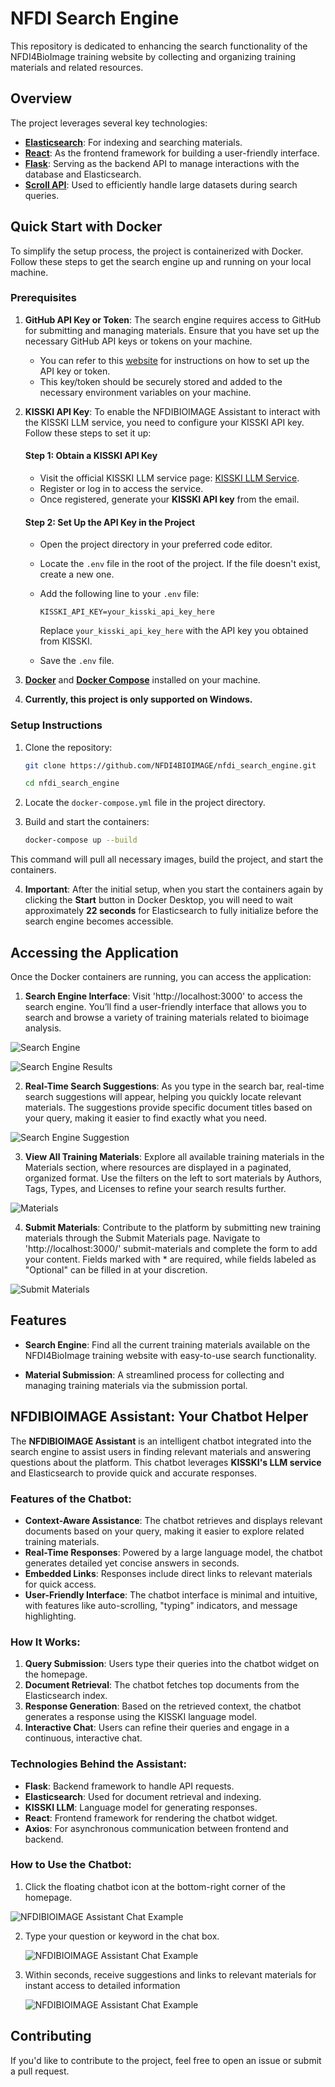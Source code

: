 # NFDI Search Engine

This repository is dedicated to enhancing the search functionality of the NFDI4BioImage training website by collecting and organizing training materials and related resources.

## Overview

The project leverages several key technologies:

- **[Elasticsearch](https://www.elastic.co/guide/en/elasticsearch/reference/current/index.html)**: For indexing and searching materials.
- **[React](https://react.dev/learn)**: As the frontend framework for building a user-friendly interface.
- **[Flask](https://flask.palletsprojects.com/en/latest/)**: Serving as the backend API to manage interactions with the database and Elasticsearch.
- **[Scroll API](https://www.elastic.co/guide/en/elasticsearch/reference/current/scroll-api.html)**: Used to efficiently handle large datasets during search queries.


## Quick Start with Docker

To simplify the setup process, the project is containerized with Docker. Follow these steps to get the search engine up and running on your local machine.

### Prerequisites

1. **GitHub API Key or Token**: The search engine requires access to GitHub for submitting and managing materials. Ensure that you have set up the necessary GitHub API keys or tokens on your machine.
   - You can refer to this [website](https://nfdi4bioimage.github.io/training/contributing/submit_app.html) for instructions on how to set up the API key or token.
   - This key/token should be securely stored and added to the necessary environment variables on your machine.

2. **KISSKI API Key**: To enable the NFDIBIOIMAGE Assistant to interact with the KISSKI LLM service, you need to configure your KISSKI API key. Follow these steps to set it up:

   #### Step 1: Obtain a KISSKI API Key
    - Visit the official KISSKI LLM service page: [KISSKI LLM Service](https://services.kisski.de/services/en/?service=2-02-llm-service.json).
    - Register or log in to access the service.
    - Once registered, generate your **KISSKI API key** from the email.

   #### Step 2: Set Up the API Key in the Project
    - Open the project directory in your preferred code editor.
    - Locate the `.env` file in the root of the project. If the file doesn't exist, create a new one.
    - Add the following line to your `.env` file:
        ```plaintext
        KISSKI_API_KEY=your_kisski_api_key_here
        ```
        Replace `your_kisski_api_key_here` with the API key you obtained from KISSKI.

    - Save the `.env` file.

3. **[Docker](https://www.docker.com/)** and **[Docker Compose](https://docs.docker.com/compose/install/)** installed on your machine.

4. **Currently, this project is only supported on Windows.**

### Setup Instructions

1. Clone the repository:
   ```bash
   git clone https://github.com/NFDI4BIOIMAGE/nfdi_search_engine.git
   ```
   ```bash
   cd nfdi_search_engine
   ```

2. Locate the `docker-compose.yml` file in the project directory.

3. Build and start the containers:
   ```bash
   docker-compose up --build
   ```

This command will pull all necessary images, build the project, and start the containers.

4. **Important**: After the initial setup, when you start the containers again by clicking the **Start** button in Docker Desktop, you will need to wait approximately **22 seconds** for Elasticsearch to fully initialize before the search engine becomes accessible.


## Accessing the Application

Once the Docker containers are running, you can access the application:

1. **Search Engine Interface**: Visit 'http://localhost:3000' to access the search engine. You’ll find a user-friendly interface that allows you to search and browse a variety of training materials related to bioimage analysis.

  ![Search Engine](./images/search_engine.png)

  ![Search Engine Results](./images/search_results.png)

2. **Real-Time Search Suggestions**: As you type in the search bar, real-time search suggestions will appear, helping you quickly locate relevant materials. The suggestions provide specific document titles based on your query, making it easier to find exactly what you need.

  ![Search Engine Suggestion](./images/search_engine_2.png)

3. **View All Training Materials**: Explore all available training materials in the Materials section, where resources are displayed in a paginated, organized format. Use the filters on the left to sort materials by Authors, Tags, Types, and Licenses to refine your search results further.

  ![Materials](./images/materials.png)

4. **Submit Materials**: Contribute to the platform by submitting new training materials through the Submit Materials page. Navigate to 'http://localhost:3000/' submit-materials and complete the form to add your content. Fields marked with * are required, while fields labeled as "Optional" can be filled in at your discretion.

  ![Submit Materials](./images/submit_materials.png)


## Features

- **Search Engine**: Find all the current training materials available on the NFDI4BioImage training website with easy-to-use search functionality.
  

- **Material Submission**: A streamlined process for collecting and managing training materials via the submission portal.

## NFDIBIOIMAGE Assistant: Your Chatbot Helper

The **NFDIBIOIMAGE Assistant** is an intelligent chatbot integrated into the search engine to assist users in finding relevant materials and answering questions about the platform. This chatbot leverages **KISSKI's LLM service** and Elasticsearch to provide quick and accurate responses.

### Features of the Chatbot:
- **Context-Aware Assistance**: The chatbot retrieves and displays relevant documents based on your query, making it easier to explore related training materials.
- **Real-Time Responses**: Powered by a large language model, the chatbot generates detailed yet concise answers in seconds.
- **Embedded Links**: Responses include direct links to relevant materials for quick access.
- **User-Friendly Interface**: The chatbot interface is minimal and intuitive, with features like auto-scrolling, "typing" indicators, and message highlighting.

### How It Works:
1. **Query Submission**: Users type their queries into the chatbot widget on the homepage.
2. **Document Retrieval**: The chatbot fetches top documents from the Elasticsearch index.
3. **Response Generation**: Based on the retrieved context, the chatbot generates a response using the KISSKI language model.
4. **Interactive Chat**: Users can refine their queries and engage in a continuous, interactive chat.

### Technologies Behind the Assistant:
- **Flask**: Backend framework to handle API requests.
- **Elasticsearch**: Used for document retrieval and indexing.
- **KISSKI LLM**: Language model for generating responses.
- **React**: Frontend framework for rendering the chatbot widget.
- **Axios**: For asynchronous communication between frontend and backend.

### How to Use the Chatbot:
1. Click the floating chatbot icon at the bottom-right corner of the homepage.

  ![NFDIBIOIMAGE Assistant Chat Example](./images/nfdibioimage_assistant.png)

2. Type your question or keyword in the chat box.

    ![NFDIBIOIMAGE Assistant Chat Example](./images/nfdibioimage_assistant_2.png)

3. Within seconds, receive suggestions and links to relevant materials for instant access to detailed information

    ![NFDIBIOIMAGE Assistant Chat Example](./images/nfdibioimage_assistant_3.png)


## Contributing

If you'd like to contribute to the project, feel free to open an issue or submit a pull request.



